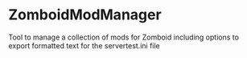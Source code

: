 # ZomboidModManager
Tool to manage a collection of mods for Zomboid including options to export formatted text for the servertest.ini file
